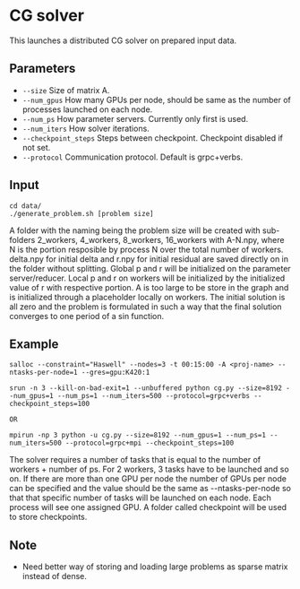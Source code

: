 # CG solver

This launches a distributed CG solver on prepared input data.

## Parameters
- ```--size``` Size of  matrix A.
- ```--num_gpus``` How many GPUs per node, should be same as the number of processes launched on each node.
- ```--num_ps``` How parameter servers. Currently only first is used.
- ```--num_iters``` How solver iterations.
- ```--checkpoint_steps``` Steps between checkpoint. Checkpoint disabled if not set.
- ```--protocol``` Communication protocol. Default is grpc+verbs.

## Input

```
cd data/
./generate_problem.sh [problem size]
```
A folder with the naming being the problem size will be created with sub-folders 2_workers, 4_workers, 8_workers, 16_workers with A-N.npy, where N is the portion resposible by process N over the total number of workers. delta.npy for initial delta and r.npy for initial residual are saved directly on in the folder without splitting. Global p and r will be initialized on the parameter server/reducer. Local p and r on workers will be initialized by the initialized value of r with respective portion. A is too large to be store in the graph and is initialized through a placeholder locally on workers. The initial solution is all zero and the problem is formulated in such a way that the final solution converges to one period of a sin function.

## Example
```
salloc --constraint="Haswell" --nodes=3 -t 00:15:00 -A <proj-name> --ntasks-per-node=1 --gres=gpu:K420:1 

srun -n 3 --kill-on-bad-exit=1 --unbuffered python cg.py --size=8192 --num_gpus=1 --num_ps=1 --num_iters=500 --protocol=grpc+verbs --checkpoint_steps=100

OR

mpirun -np 3 python -u cg.py --size=8192 --num_gpus=1 --num_ps=1 --num_iters=500 --protocol=grpc+mpi --checkpoint_steps=100
```

The solver requires a number of tasks that is equal to the number of workers + number of ps. For 2 workers, 3 tasks have to be launched and so on. If there are more than one GPU per node the number of GPUs per node can be specified and the value should be the same as --ntasks-per-node so that that specific number of tasks will be launched on each node. Each process will see one assigned GPU. A folder called checkpoint will be used to store checkpoints.

## Note
- Need better way of storing and loading large problems as sparse matrix instead of dense.
